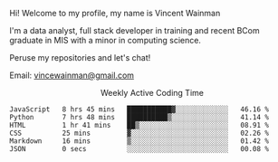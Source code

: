 Hi! Welcome to my profile, my name is Vincent Wainman

I'm a data analyst, full stack developer in training and recent BCom graduate in MIS with a minor in computing science. 

Peruse my repositories and let's chat!

Email: vincewainman@gmail.com

<p align="center"> Weekly Active Coding Time </p>
<!--START_SECTION:waka-->

```text
JavaScript   8 hrs 45 mins   ███████████▓░░░░░░░░░░░░░   46.16 %
Python       7 hrs 48 mins   ██████████▒░░░░░░░░░░░░░░   41.14 %
HTML         1 hr 41 mins    ██▒░░░░░░░░░░░░░░░░░░░░░░   08.91 %
CSS          25 mins         ▓░░░░░░░░░░░░░░░░░░░░░░░░   02.26 %
Markdown     16 mins         ▒░░░░░░░░░░░░░░░░░░░░░░░░   01.42 %
JSON         0 secs          ░░░░░░░░░░░░░░░░░░░░░░░░░   00.08 %
```

<!--END_SECTION:waka-->
